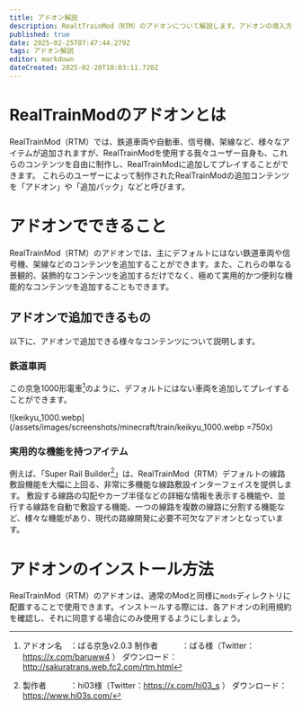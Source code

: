 ```yaml
---
title: アドオン解説
description: RealtTrainMod（RTM）のアドオンについて解説します。アドオンの導入方法のほか、アドオンとは何か、アドオンで何ができるのかなど、基礎的な内容から発展的な内容まで幅広く解説します。
published: true
date: 2025-02-25T07:47:44.279Z
tags: アドオン解説
editor: markdown
dateCreated: 2025-02-20T10:03:11.720Z
---
```


# RealTrainModのアドオンとは
RealTrainMod（RTM）では、鉄道車両や自動車、信号機、架線など、様々なアイテムが追加されますが、RealTrainModを使用する我々ユーザー自身も、これらのコンテンツを自由に制作し、RealTrainModに追加してプレイすることができます。
これらのユーザーによって制作されたRealTrainModの追加コンテンツを「アドオン」や「追加パック」などと呼びます。

# アドオンでできること
RealTrainMod（RTM）のアドオンでは、主にデフォルトにはない鉄道車両や信号機、架線などのコンテンツを追加することができます。また、これらの単なる景観的、装飾的なコンテンツを追加するだけでなく、極めて実用的かつ便利な機能的なコンテンツを追加することもできます。

## アドオンで追加できるもの

以下に、アドオンで追加できる様々なコンテンツについて説明します。

### 鉄道車両
この京急1000形電車[^1]のように、デフォルトにはない車両を追加してプレイすることができます。

![keikyu_1000.webp](/assets/images/screenshots/minecraft/train/keikyu_1000.webp =750x)

### 実用的な機能を持つアイテム
例えば、「Super Rail Builder[^2]」は、RealTrainMod（RTM）デフォルトの線路敷設機能を大幅に上回る、非常に多機能な線路敷設インターフェイスを提供します。
敷設する線路の勾配やカーブ半径などの詳細な情報を表示する機能や、並行する線路を自動で敷設する機能、一つの線路を複数の線路に分割する機能など、様々な機能があり、現代の路線開発に必要不可欠なアドオンとなっています。

# アドオンのインストール方法
RealTrainMod（RTM）のアドオンは、通常のModと同様に`mods`ディレクトリに配置することで使用できます。インストールする際には、各アドオンの利用規約を確認し、それに同意する場合にのみ使用するようにしましょう。


[^1]: アドオン名　：ばる京急v2.0.3
制作者　　　：ばる様（Twitter：https://x.com/baruww4 ）
ダウンロード：http://sakuratrans.web.fc2.com/rtm.html
[^2]: 製作者　　　：hi03様（Twitter：https://x.com/hi03_s ）
ダウンロード：https://www.hi03s.com/